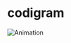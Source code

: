 # codigram
![Animation](https://github.com/alvinfnaldi/codigram/assets/30985202/a136a517-ae48-417e-b856-58d193b709e3)

